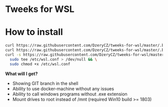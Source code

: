 # Tweeks for WSL

# How to install

```bash
curl https://raw.githubusercontent.com/DzeryCZ/tweeks-for-wsl/master/.bash_wsl > ~/.bash_wsl
curl https://raw.githubusercontent.com/DzeryCZ/tweeks-for-wsl/master/.bashrc >> ~/.bashrc
curl -s https://raw.githubusercontent.com/DzeryCZ/tweeks-for-wsl/master/wsl.conf |
  sudo tee /etc/wsl.conf > /dev/null && \
  sudo chmod +x /etc/wsl.conf
```

**What will I get?**
- Showing GIT branch in the shell
- Ability to use docker-machine without any issues
- Ability to call windows programs without .exe extension
- Mount drives to root instead of /mnt (required Win10 build >= 1803)